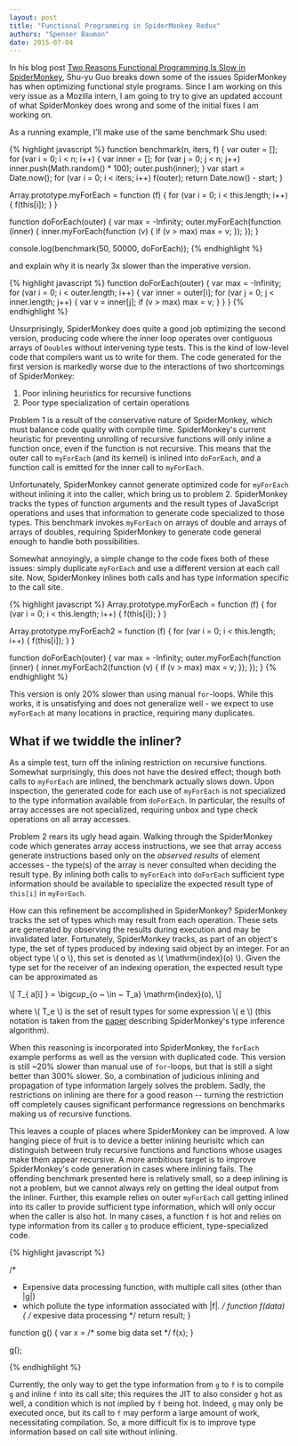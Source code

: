 ```yaml
---
layout: post
title: "Functional Programming in SpiderMonkey Redux"
authors: "Spenser Bauman"
date: 2015-07-04
---
```


In his blog post [Two Reasons Functional Programming Is Slow in
SpiderMonkey](http://rfrn.org/~shu/2013/03/20/two-reasons-functional-style-is-slow-in-spidermonkey.html),
Shu-yu Guo breaks down some of the issues SpiderMonkey has when optimizing
functional style programs.
Since I am working on this very issue as a Mozilla intern, I am going to try to
give an updated account of what SpiderMonkey does wrong and some of the initial
fixes I am working on.

As a running example, I'll make use of the same benchmark Shu used:

{% highlight javascript %}
function benchmark(n, iters, f) {
    var outer = [];
    for (var i = 0; i < n; i++) {
        var inner = [];
        for (var j = 0; j < n; j++)
            inner.push(Math.random() * 100);
        outer.push(inner);
    }
    var start = Date.now();
    for (var i = 0; i < iters; i++)
        f(outer);
    return Date.now() - start;
}

Array.prototype.myForEach = function (f) {
    for (var i = 0; i < this.length; i++) {
        f(this[i]);
    }
}

function doForEach(outer) {
    var max = -Infinity;
    outer.myForEach(function (inner) {
        inner.myForEach(function (v) {
            if (v > max)
                max = v;
        });
    });
}

console.log(benchmark(50, 50000, doForEach));
{% endhighlight %}

and explain why it is nearly 3x slower than the imperative version.

{% highlight javascript %}
function doForEach(outer) {
    var max = -Infinity;
    for (var i = 0; i < outer.length; i++) {
        var inner = outer[i];
        for (var j = 0; j < inner.length; j++) {
            var v = inner[j];
            if (v > max)
                max = v;
        }
    }
}
{% endhighlight %}

Unsurprisingly, SpiderMonkey does quite a good job optimizing the second
version, producing code where the inner loop operates over contiguous arrays of
`Double`s without intervening type tests.
This is the kind of low-level code that compilers want us to write for them.
The code generated for the first version is markedly worse due to the
interactions of two shortcomings of SpiderMonkey:

1. Poor inlining heuristics for recursive functions
2. Poor type specialization of certain operations

Problem 1 is a result of the conservative nature of SpiderMonkey, which must
balance code quality with compile time.
SpiderMonkey's current heuristic for preventing unrolling of recursive functions
will only inline a function once, even if the function is not recursive.
This means that the outer call to `myForEach` (and its kernel) is inlined into
`doForEach`, and a function call is emitted for the inner call to `myForEach`.

Unfortunately, SpiderMonkey cannot generate optimized code for `myForEach`
without inlining it into the caller, which bring us to problem 2.
SpiderMonkey tracks the types of function arguments and the result types of
JavaScript operations and uses that information to generate code specialized to
those types.
This benchmark invokes `myForEach` on arrays of double and arrays of arrays of
doubles, requiring SpiderMonkey to generate code general enough to handle both
possibilities.

Somewhat annoyingly, a simple change to the code fixes both of these issues:
simply duplicate `myForEach` and use a different version at each call site.
Now, SpiderMonkey inlines both calls and has type information specific to the
call site.

{% highlight javascript %}
Array.prototype.myForEach = function (f) {
    for (var i = 0; i < this.length; i++) {
        f(this[i]);
    }
}

Array.prototype.myForEach2 = function (f) {
    for (var i = 0; i < this.length; i++) {
        f(this[i]);
    }
}

function doForEach(outer) {
    var max = -Infinity;
    outer.myForEach(function (inner) {
        inner.myForEach2(function (v) {
            if (v > max)
                max = v;
        });
    });
}
{% endhighlight %}

This version is only 20% slower than using manual `for`-loops.
While this works, it is unsatisfying and does not generalize well - we expect to
use `myForEach` at many locations in practice, requiring many duplicates.

What if we twiddle the inliner?
---

As a simple test, turn off the inlining restriction on recursive functions.
Somewhat surprisingly, this does not have the desired effect; though both calls
to `myForEach` are inlined, the benchmark actually slows down.
Upon inspection, the generated code for each use of `myForEach` is not
specialized to the type information available from `doForEach`.
In particular, the results of array accesses are not specialized, requiring
unbox and type check operations on all array accesses.

Problem 2 rears its ugly head again.
Walking through the SpiderMonkey code which generates array access instructions,
we see that array access generate instructions based only on the *observed
results* of element accesses - the type(s) of the array is never consulted when
deciding the result type.
By inlining both calls to `myForEach` into `doForEach` sufficient type
information should be available to specialize the expected result type of
`this[i]` in `myForEach`.

How can this refinement be accomplished in SpiderMonkey?
SpiderMonkey tracks the set of types which may result from each operation.
These sets are generated by observing the results during execution and may be
invalidated later.
Fortunately, SpiderMonkey tracks, as part of an object's type, the set of types
produced by indexing said object by an integer.
For an object type \\( o \\), this set is denoted as \\( \\mathrm{index}(o) \\).
Given the type set for the receiver of an indexing operation, the expected
result type can be approximated as

\\[ T\_{ a[i] } = \\bigcup_{o ~ \\in ~ T\_a} \\mathrm{index}(o), \\]

where \\( T_e \\) is the set of result types for some expression \\( e \\)
(this notation is taken from the [paper](http://rfrn.org/~shu/drafts/ti.pdf)
describing SpiderMonkey's type inference algorithm).

When this reasoning is incorporated into SpiderMonkey, the `forEach` example
performs as well as the version with duplicated code.
This version is still ~20% slower than manual use of `for`-loops, but that is
still a sight better than 300% slower.
So, a combination of judicious inlining and propagation of type information
largely solves the problem.
Sadly, the restrictions on inlining are there for a good reason -- turning the
restriction off completely causes significant performance regressions on
benchmarks making us of recursive functions.

This leaves a couple of places where SpiderMonkey can be improved.
A low hanging piece of fruit is to device a better inlining heurisitc which can
distinguish between truly recursive functions and functions whose usages make
them appear recursive.
A more ambitious target is to improve SpiderMonkey's code generation in cases where
inlining fails.
The offending benchmark presented here is relatively small, so a deep inlining
is not a problem, but we cannot always rely on getting the ideal output from the
inliner.
Further, this example relies on outer `myForEach` call getting inlined into its
caller to provide sufficient type information, which will only occur when the
caller is also hot.
In many cases, a function `f` is hot and relies on type information from
its caller `g` to produce efficient, type-specialized code.

{% highlight javascript %}

/*
 * Expensive data processing function, with multiple call sites (other than |g|)
 * which pollute the type information associated with |f|.
 */
function f(data) {
    /* expesive data processing */
    return result;
}

function g() {
    var x = /* some big data set */
    f(x);
}

g();

{% endhighlight %}

Currently, the only way to get the type information from `g` to `f` is to
compile `g` and inline `f` into its call site; this requires the JIT to also
consider `g` hot as well, a condition which is not implied by `f` being hot.
Indeed, `g` may only be executed once, but its call to `f` may perform a large
amount of work, necessitating compilation.
So, a more difficult fix is to improve type information based on call site
without inlining.

